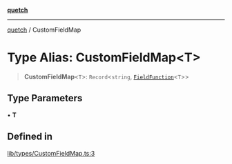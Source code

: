 [**quetch**](../README.md)

***

[quetch](../README.md) / CustomFieldMap

# Type Alias: CustomFieldMap\<T\>

> **CustomFieldMap**\<`T`\>: `Record`\<`string`, [`FieldFunction`](FieldFunction.md)\<`T`\>\>

## Type Parameters

• **T**

## Defined in

[lib/types/CustomFieldMap.ts:3](https://github.com/nevoland/quetch/blob/db84578eb5eba15d3388a1c2cfad7cc80fe9fbe6/lib/types/CustomFieldMap.ts#L3)
